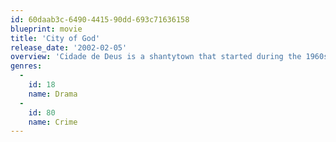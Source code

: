 ```yaml
---
id: 60daab3c-6490-4415-90dd-693c71636158
blueprint: movie
title: 'City of God'
release_date: '2002-02-05'
overview: 'Cidade de Deus is a shantytown that started during the 1960s and became one of Rio de Janeiro’s most dangerous places in the beginning of the 1980s. To tell the story of this place, the movie describes the life of various characters, all seen by the point of view of the narrator, Buscapé. Buscapé was raised in a very violent environment. Despite the feeling that all odds were against him, he finds out that life can be seen with other eyes: The eyes of an artist. By accident, he becomes a professional photographer, gaining his freedom.'
genres:
  -
    id: 18
    name: Drama
  -
    id: 80
    name: Crime
---
```

